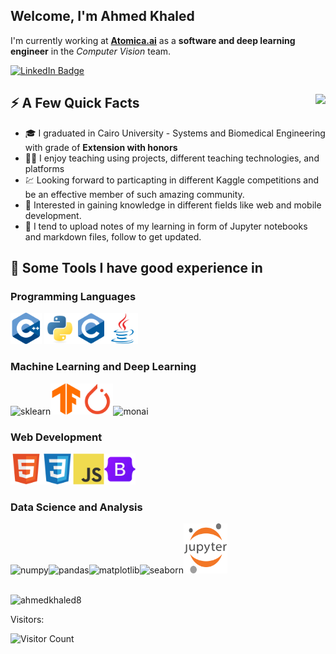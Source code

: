 <h2>Welcome, I'm Ahmed Khaled</h2>

I'm currently working at <strong><a href="https://www.atomica.ai/">Atomica.ai</a></strong> as a **software and deep learning engineer** in the *Computer Vision* team.

<a href="https://www.linkedin.com/in/akabdelrahman/"><img src="https://img.shields.io/badge/-@akabdelrahman-0077B5?style=flat-square&amp;labelColor=0077B5&amp;logo=LinkedIn&amp;link=https://www.linkedin.com/in/akabdelrahman/" alt="LinkedIn Badge" ></a>

<img align="right" src="https://media1.giphy.com/media/13HgwGsXF0aiGY/giphy.gif" style="margin:15px 0 15px 15px" />

<h2>⚡️ A Few Quick Facts</h2>
<ul>

<li>🎓 I graduated in Cairo University - Systems and Biomedical Engineering with grade of <b>Extension with honors</b></li>

<li>👨‍🏫 I enjoy teaching using projects, different teaching technologies, and platforms</li>

<li>💹 Looking forward to particapting in different Kaggle competitions and be an effective member of such amazing community.</li>

<li>🧠 Interested in gaining knowledge in different fields like web and mobile development.</li>
  
<li>📝 I tend to upload notes of my learning in form of Jupyter notebooks and markdown files, follow to get updated.</li>

</ul>

<h2>🚀 Some Tools I have good experience in</h2>

<h3>Programming Languages</h3>
<p align="left">
<img src="https://raw.githubusercontent.com/devicons/devicon/1119b9f84c0290e0f0b38982099a2bd027a48bf1/icons/cplusplus/cplusplus-original.svg" alt="cpp" width="50" height="50" />
<img src="https://raw.githubusercontent.com/devicons/devicon/1119b9f84c0290e0f0b38982099a2bd027a48bf1/icons/python/python-original.svg" alt="py" width="50" height="50" /><img src="https://raw.githubusercontent.com/devicons/devicon/1119b9f84c0290e0f0b38982099a2bd027a48bf1/icons/c/c-original.svg" alt="c" width="50" height="50" /><img src="https://raw.githubusercontent.com/devicons/devicon/1119b9f84c0290e0f0b38982099a2bd027a48bf1/icons/java/java-original.svg" alt="java" width="50" height="50" />
</p>
  
<h3>Machine Learning and Deep Learning</h3>
<p align="left">
<img src="https://upload.wikimedia.org/wikipedia/commons/thumb/0/05/Scikit_learn_logo_small.svg/260px-Scikit_learn_logo_small.svg.png?20180808062052" alt="sklearn" width="90" height="50" /><img src="https://raw.githubusercontent.com/devicons/devicon/1119b9f84c0290e0f0b38982099a2bd027a48bf1/icons/tensorflow/tensorflow-original.svg" alt="tensorflow" width="50" height="50" /><img src="https://raw.githubusercontent.com/devicons/devicon/1119b9f84c0290e0f0b38982099a2bd027a48bf1/icons/pytorch/pytorch-original.svg" alt="pytorch" width="50" height="50" /><img src="https://raw.githubusercontent.com/Project-MONAI/MONAI/dev/docs/images/MONAI-logo-color.png" alt="monai" width="150" height="50" />
</p>
  
<h3>Web Development</h3>
<p align="left">
<img src="https://raw.githubusercontent.com/devicons/devicon/1119b9f84c0290e0f0b38982099a2bd027a48bf1/icons/html5/html5-original.svg" alt="html" width="50" height="50" /><img src="https://raw.githubusercontent.com/devicons/devicon/1119b9f84c0290e0f0b38982099a2bd027a48bf1/icons/css3/css3-original.svg" alt="css" width="50" height="50" /><img src="https://raw.githubusercontent.com/devicons/devicon/1119b9f84c0290e0f0b38982099a2bd027a48bf1/icons/javascript/javascript-original.svg" alt="js" width="50" height="50" /><img src="https://raw.githubusercontent.com/devicons/devicon/1119b9f84c0290e0f0b38982099a2bd027a48bf1/icons/bootstrap/bootstrap-original.svg" alt="bootstrap" width="50" height="50" />
</p>
 
<h3>Data Science and Analysis</h3>
<p align="left">
<img src="https://user-images.githubusercontent.com/67586773/105040771-43887300-5a88-11eb-9f01-bee100b9ef22.png" alt="numpy" width="80" height="80" /><img src="https://pandas.pydata.org/static/img/pandas_secondary.svg" alt="pandas" width="100" height="80" /><img src="https://upload.wikimedia.org/wikipedia/commons/thumb/8/84/Matplotlib_icon.svg/480px-Matplotlib_icon.svg.png" alt="matplotlib" width="70" height="80" /><img src="https://seaborn.pydata.org/_images/logo-tall-lightbg.svg" alt="seaborn" width="80" height="80" /><img src="https://raw.githubusercontent.com/devicons/devicon/1119b9f84c0290e0f0b38982099a2bd027a48bf1/icons/jupyter/jupyter-original-wordmark.svg" alt="jupyter" width="70" height="80" />
</p>



<br>
<img src="https://github-readme-stats.vercel.app/api?username=ahmedkhaled8&show_icons=true&count_private=true" alt="ahmedkhaled8" />
<br>

Visitors:

![Visitor Count](https://profile-counter.glitch.me/ahmedkhaled8/count.svg)
